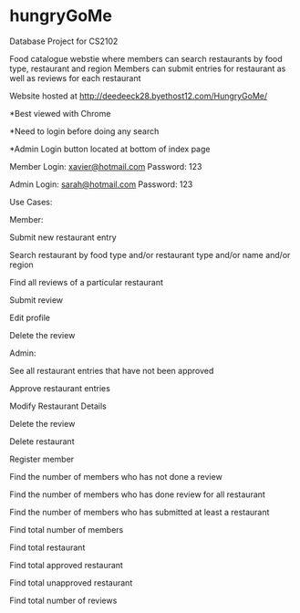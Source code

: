 hungryGoMe
==========

Database Project for CS2102

Food catalogue webstie where members can search restaurants by food type, restaurant and region
Members can submit entries for restaurant as well as reviews for each restaurant

Website hosted at http://deedeeck28.byethost12.com/HungryGoMe/

*Best viewed with Chrome

*Need to login before doing any search

*Admin Login button located at bottom of index page

Member Login: xavier@hotmail.com
Password: 123

Admin Login: sarah@hotmail.com
Password: 123


Use Cases:

Member:

Submit new restaurant entry

Search restaurant by food type and/or restaurant type and/or name and/or region

Find all reviews of a particular restaurant

Submit review

Edit profile

Delete the review

Admin:

See all restaurant entries that have not been approved

Approve restaurant entries

Modify Restaurant Details

Delete the review

Delete restaurant

Register member

Find the number of members who has not done a review

Find the number of members who has done review for all restaurant

Find the number of members who has submitted at least a restaurant

Find total number of members

Find total restaurant

Find total approved restaurant

Find total unapproved restaurant

Find total number of reviews


